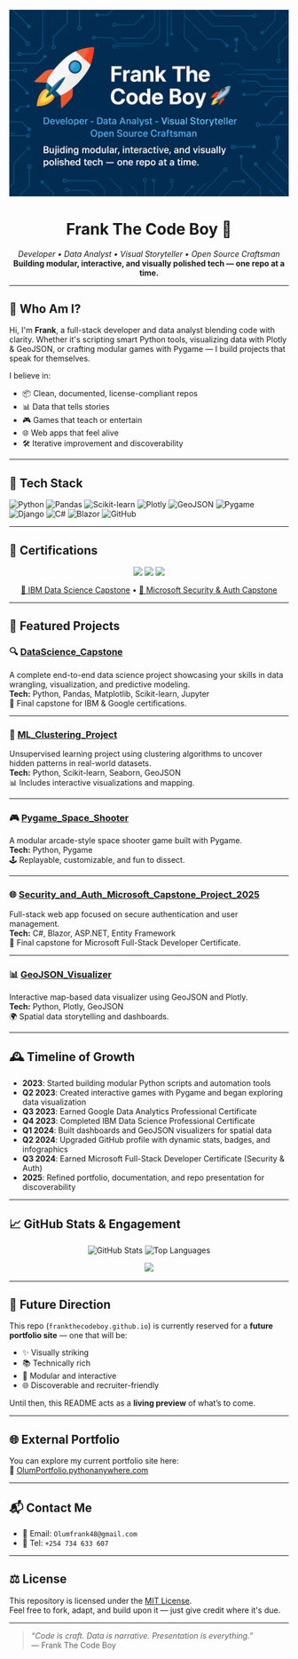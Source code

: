 <p align="center">
  <img src="banner.png" alt="Frank The Code Boy Banner" />
</p>

<h1 align="center">Frank The Code Boy 🚀</h1>
<p align="center">
  <em>Developer • Data Analyst • Visual Storyteller • Open Source Craftsman</em><br>
  <strong>Building modular, interactive, and visually polished tech — one repo at a time.</strong>
</p>

---

## 🧠 Who Am I?

Hi, I'm **Frank**, a full-stack developer and data analyst blending code with clarity. Whether it's scripting smart Python tools, visualizing data with Plotly & GeoJSON, or crafting modular games with Pygame — I build projects that speak for themselves.

I believe in:
- 📦 Clean, documented, license-compliant repos  
- 📊 Data that tells stories  
- 🎮 Games that teach or entertain  
- 🌐 Web apps that feel alive  
- 🛠️ Iterative improvement and discoverability  

---

## 🧰 Tech Stack

![Python](https://img.shields.io/badge/-Python-3776AB?logo=python&logoColor=white&style=flat)
![Pandas](https://img.shields.io/badge/-Pandas-150458?logo=pandas&logoColor=white&style=flat)
![Scikit-learn](https://img.shields.io/badge/-Scikit--learn-F7931E?logo=scikit-learn&logoColor=white&style=flat)
![Plotly](https://img.shields.io/badge/-Plotly-3F4F75?logo=plotly&logoColor=white&style=flat)
![GeoJSON](https://img.shields.io/badge/-GeoJSON-006400?style=flat)
![Pygame](https://img.shields.io/badge/-Pygame-1B1E23?logo=pygame&logoColor=white&style=flat)
![Django](https://img.shields.io/badge/-Django-092E20?logo=django&logoColor=white&style=flat)
![C#](https://img.shields.io/badge/-C%23-239120?logo=c-sharp&logoColor=white&style=flat)
![Blazor](https://img.shields.io/badge/-Blazor-512BD4?logo=blazor&logoColor=white&style=flat)
![GitHub](https://img.shields.io/badge/-GitHub-181717?logo=github&logoColor=white&style=flat)

---

## 🏅 Certifications

<p align="center">
  <img src="https://img.shields.io/badge/Google-Data_Analytics_Professional_Certificate-yellow?logo=Google&style=flat-square" />
  <img src="https://img.shields.io/badge/IBM-Data_Science_Professional_Certificate-blue?logo=IBM&style=flat-square" />
  <img src="https://img.shields.io/badge/Microsoft-Full_Stack_Developer_Certificate_(Security_&_Auth)-green?logo=Microsoft&style=flat-square" />
</p>

<p align="center">
  <a href="https://github.com/frankTheCodeBoy/DataScience_Capstone">🔗 IBM Data Science Capstone</a> • 
  <a href="https://github.com/frankTheCodeBoy/Security_and_Auth_Microsoft_Capstone_Project_2025">🔗 Microsoft Security & Auth Capstone</a>
</p>

---

## 🌟 Featured Projects

### 🔍 [DataScience_Capstone](https://github.com/frankTheCodeBoy/DataScience_Capstone)
A complete end-to-end data science project showcasing your skills in data wrangling, visualization, and predictive modeling.  
**Tech:** Python, Pandas, Matplotlib, Scikit-learn, Jupyter  
📜 Final capstone for IBM & Google certifications.

---

### 🧠 [ML_Clustering_Project](https://github.com/frankTheCodeBoy/Data_Science_Machine_Learning_Analysis)
Unsupervised learning project using clustering algorithms to uncover hidden patterns in real-world datasets.  
**Tech:** Python, Scikit-learn, Seaborn, GeoJSON  
📊 Includes interactive visualizations and mapping.

---

### 🎮 [Pygame_Space_Shooter](https://github.com/frankTheCodeBoy/Pygame_game_Development)
A modular arcade-style space shooter game built with Pygame.  
**Tech:** Python, Pygame  
🕹️ Replayable, customizable, and fun to dissect.

---

### 🌐 [Security_and_Auth_Microsoft_Capstone_Project_2025](https://github.com/frankTheCodeBoy/Security_and_Auth_Microsoft_Capstone_Project_2025)
Full-stack web app focused on secure authentication and user management.  
**Tech:** C#, Blazor, ASP.NET, Entity Framework  
🔐 Final capstone for Microsoft Full-Stack Developer Certificate.

---

### 📊 [GeoJSON_Visualizer](https://github.com/frankTheCodeBoy/Realtime_API_Data_And_Earthquakes_Visualisation)
Interactive map-based data visualizer using GeoJSON and Plotly.  
**Tech:** Python, Plotly, GeoJSON  
🌍 Spatial data storytelling and dashboards.

---

## 🕰️ Timeline of Growth

- **2023**: Started building modular Python scripts and automation tools  
- **Q2 2023**: Created interactive games with Pygame and began exploring data visualization  
- **Q3 2023**: Earned Google Data Analytics Professional Certificate  
- **Q4 2023**: Completed IBM Data Science Professional Certificate  
- **Q1 2024**: Built dashboards and GeoJSON visualizers for spatial data  
- **Q2 2024**: Upgraded GitHub profile with dynamic stats, badges, and infographics  
- **Q3 2024**: Earned Microsoft Full-Stack Developer Certificate (Security & Auth)  
- **2025**: Refined portfolio, documentation, and repo presentation for discoverability  

---

## 📈 GitHub Stats & Engagement

<p align="center">
  <img src="https://github-readme-stats.vercel.app/api?username=frankTheCodeBoy&show_icons=true&theme=radical" alt="GitHub Stats" />
  <img src="https://github-readme-stats.vercel.app/api/top-langs/?username=frankTheCodeBoy&layout=compact&theme=radical" alt="Top Languages" />
</p>

<p align="center">
  <img src="https://komarev.com/ghpvc/?username=frankTheCodeBoy&label=Profile+Views&color=blueviolet&style=flat" />
</p>

---

## 🧭 Future Direction

This repo (`frankthecodeboy.github.io`) is currently reserved for a **future portfolio site** — one that will be:
- ✨ Visually striking  
- 📚 Technically rich  
- 🧩 Modular and interactive  
- 🌐 Discoverable and recruiter-friendly  

Until then, this README acts as a **living preview** of what’s to come.

---

## 🌐 External Portfolio

You can explore my current portfolio site here:  
🔗 [OlumPortfolio.pythonanywhere.com](https://OlumPortfolio.pythonanywhere.com)

---

## 📬 Contact Me

- 📧 Email: `Olumfrank48@gmail.com`  
- 📱 Tel: `+254 734 633 607`

---

## ⚖️ License

This repository is licensed under the [MIT License](LICENSE).  
Feel free to fork, adapt, and build upon it — just give credit where it's due.

---

> _“Code is craft. Data is narrative. Presentation is everything.”_  
> — Frank The Code Boy
